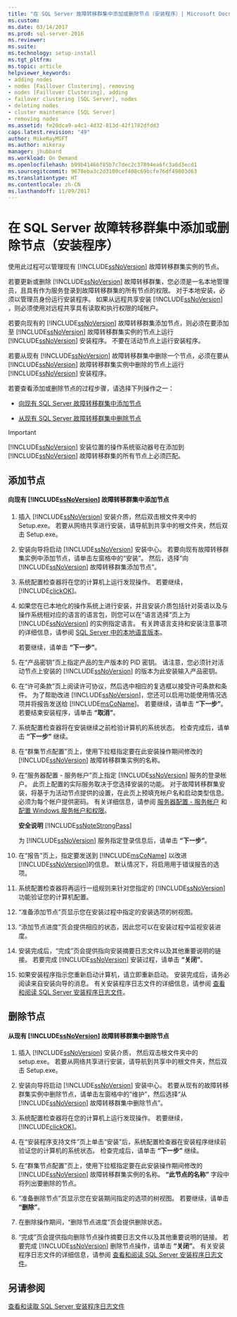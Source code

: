 ```yaml
---
title: "在 SQL Server 故障转移群集中添加或删除节点（安装程序）| Microsoft Docs"
ms.custom: 
ms.date: 03/14/2017
ms.prod: sql-server-2016
ms.reviewer: 
ms.suite: 
ms.technology: setup-install
ms.tgt_pltfrm: 
ms.topic: article
helpviewer_keywords:
- adding nodes
- nodes [Faillover Clustering], removing
- nodes [Faillover Clustering], adding
- failover clustering [SQL Server], nodes
- deleting nodes
- cluster maintenance [SQL Server]
- removing nodes
ms.assetid: fe20dca9-a4c1-4d32-813d-42f1782dfdd3
caps.latest.revision: "49"
author: MikeRayMSFT
ms.author: mikeray
manager: jhubbard
ms.workload: On Demand
ms.openlocfilehash: b99b41466f85b7c7dec2c37894ea6fc3a6d3ecd1
ms.sourcegitcommit: 9678eba3c2d3100cef408c69bcfe76df49803d63
ms.translationtype: HT
ms.contentlocale: zh-CN
ms.lasthandoff: 11/09/2017
---
```

# <a name="add-or-remove-nodes-in-a-sql-server-failover-cluster-setup"></a>在 SQL Server 故障转移群集中添加或删除节点（安装程序）
  使用此过程可以管理现有 [!INCLUDE[ssNoVersion](../../../includes/ssnoversion-md.md)] 故障转移群集实例的节点。  
  
 若要更新或删除 [!INCLUDE[ssNoVersion](../../../includes/ssnoversion-md.md)] 故障转移群集，您必须是一名本地管理员，且具有作为服务登录到故障转移群集的所有节点的权限。 对于本地安装，必须以管理员身份运行安装程序。 如果从远程共享安装 [!INCLUDE[ssNoVersion](../../../includes/ssnoversion-md.md)] ，则必须使用对远程共享具有读取和执行权限的域帐户。  
  
 若要向现有的 [!INCLUDE[ssNoVersion](../../../includes/ssnoversion-md.md)] 故障转移群集添加节点，则必须在要添加至 [!INCLUDE[ssNoVersion](../../../includes/ssnoversion-md.md)] 故障转移群集实例的节点上运行 [!INCLUDE[ssNoVersion](../../../includes/ssnoversion-md.md)] 安装程序。 不要在活动节点上运行安装程序。  
  
 若要从现有 [!INCLUDE[ssNoVersion](../../../includes/ssnoversion-md.md)] 故障转移群集中删除一个节点，必须在要从 [!INCLUDE[ssNoVersion](../../../includes/ssnoversion-md.md)] 故障转移群集实例中删除的节点上运行 [!INCLUDE[ssNoVersion](../../../includes/ssnoversion-md.md)] 安装程序。  
  
 若要查看添加或删除节点的过程步骤，请选择下列操作之一：  
  
-   [向现有 SQL Server 故障转移群集中添加节点](#Add)  
  
-   [从现有 SQL Server 故障转移群集中删除节点](#Remove)  
  
> [!IMPORTANT]  
>  [!INCLUDE[ssNoVersion](../../../includes/ssnoversion-md.md)] 安装位置的操作系统驱动器号在添加到 [!INCLUDE[ssNoVersion](../../../includes/ssnoversion-md.md)] 故障转移群集的所有节点上必须匹配。  
  
##  <a name="Add"></a> 添加节点  
  
#### <a name="to-add-a-node-to-an-existing-includessnoversionincludesssnoversion-mdmd-failover-cluster"></a>向现有 [!INCLUDE[ssNoVersion](../../../includes/ssnoversion-md.md)] 故障转移群集中添加节点  
  
1.  插入 [!INCLUDE[ssNoVersion](../../../includes/ssnoversion-md.md)] 安装介质，然后双击根文件夹中的 Setup.exe。 若要从网络共享进行安装，请导航到共享中的根文件夹，然后双击 Setup.exe。  
  
2.  安装向导将启动 [!INCLUDE[ssNoVersion](../../../includes/ssnoversion-md.md)] 安装中心。 若要向现有故障转移群集实例中添加节点，请单击左窗格中的“安装”。 然后，选择“向 [!INCLUDE[ssNoVersion](../../../includes/ssnoversion-md.md)] 故障转移群集添加节点”。  
  
3.  系统配置检查器将在您的计算机上运行发现操作。 若要继续， [!INCLUDE[clickOK](../../../includes/clickok-md.md)]。  
  
4.  如果您在已本地化的操作系统上进行安装，并且安装介质包括针对英语以及与操作系统相对应的语言的语言包，则您可以在“语言选择”页上为 [!INCLUDE[ssNoVersion](../../../includes/ssnoversion-md.md)] 的实例指定语言。 有关跨语言支持和安装注意事项的详细信息，请参阅 [SQL Server 中的本地语言版本](../../../sql-server/install/local-language-versions-in-sql-server.md)。  
  
     若要继续，请单击 **“下一步”**。  
  
5.  在“产品密钥”页上指定产品的生产版本的 PID 密钥。 请注意，您必须针对活动节点上安装的 [!INCLUDE[ssNoVersion](../../../includes/ssnoversion-md.md)] 的版本为此安装输入产品密钥。  
  
6.  在“许可条款”页上阅读许可协议，然后选中相应的复选框以接受许可条款和条件。 为了帮助改进 [!INCLUDE[ssNoVersion](../../../includes/ssnoversion-md.md)]，您还可以启用功能使用情况选项并将报告发送给 [!INCLUDE[msCoName](../../../includes/msconame-md.md)]。 若要继续，请单击 **“下一步”**。 若要结束安装程序，请单击 **“取消”**。  
  
7.  系统配置检查器将在安装继续之前检验计算机的系统状态。 检查完成后，请单击 **“下一步”** 继续。  
  
8.  在“群集节点配置”页上，使用下拉框指定要在此安装操作期间修改的 [!INCLUDE[ssNoVersion](../../../includes/ssnoversion-md.md)] 故障转移群集实例的名称。  
  
9. 在“服务器配置 - 服务帐户”页上指定 [!INCLUDE[ssNoVersion](../../../includes/ssnoversion-md.md)] 服务的登录帐户。 此页上配置的实际服务取决于您选择安装的功能。 对于故障转移群集安装，将基于为活动节点提供的设置，在此页上预填充帐户名和启动类型信息。 必须为每个帐户提供密码。 有关详细信息，请参阅 [服务器配置 - 服务帐户](http://msdn.microsoft.com/library/c283702d-ab20-4bfa-9272-f0c53c31cb9f) 和 [配置 Windows 服务帐户和权限](../../../database-engine/configure-windows/configure-windows-service-accounts-and-permissions.md)。  
  
     **安全说明** [!INCLUDE[ssNoteStrongPass](../../../includes/ssnotestrongpass-md.md)]  
  
     为 [!INCLUDE[ssNoVersion](../../../includes/ssnoversion-md.md)] 服务指定登录信息后，请单击 **“下一步”**。  
  
10. 在“报告”页上，指定要发送到 [!INCLUDE[msCoName](../../../includes/msconame-md.md)] 以改进 [!INCLUDE[ssNoVersion](../../../includes/ssnoversion-md.md)]的信息。 默认情况下，将启用用于错误报告的选项。  
  
11. 系统配置检查器将再运行一组规则来针对您指定的 [!INCLUDE[ssNoVersion](../../../includes/ssnoversion-md.md)] 功能验证您的计算机配置。  
  
12. “准备添加节点”页显示您在安装过程中指定的安装选项的树视图。  
  
13. “添加节点进度”页会提供相应的状态，因此您可以在安装过程中监视安装进度。  
  
14. 安装完成后，“完成”页会提供指向安装摘要日志文件以及其他重要说明的链接。 若要完成 [!INCLUDE[ssNoVersion](../../../includes/ssnoversion-md.md)] 安装过程，请单击 **“关闭”**。  
  
15. 如果安装程序指示您重新启动计算机，请立即重新启动。 安装完成后，请务必阅读来自安装向导的消息。 有关安装程序日志文件的详细信息，请参阅 [查看和阅读 SQL Server 安装程序日志文件](../../../database-engine/install-windows/view-and-read-sql-server-setup-log-files.md)。  
  
##  <a name="Remove"></a> 删除节点  
  
#### <a name="to-remove-a-node-from-an-existing-includessnoversionincludesssnoversion-mdmd-failover-cluster"></a>从现有 [!INCLUDE[ssNoVersion](../../../includes/ssnoversion-md.md)] 故障转移群集中删除节点  
  
1.  插入 [!INCLUDE[ssNoVersion](../../../includes/ssnoversion-md.md)] 安装介质， 然后双击根文件夹中的 setup.exe。 若要从网络共享进行安装，请导航到共享中的根文件夹，然后双击 Setup.exe。  
  
2.  安装向导将启动 [!INCLUDE[ssNoVersion](../../../includes/ssnoversion-md.md)] 安装中心。 若要从现有的故障转移群集实例中删除节点，请单击左窗格中的“维护”，然后选择“从 [!INCLUDE[ssNoVersion](../../../includes/ssnoversion-md.md)] 故障转移群集中删除节点”。  
  
3.  系统配置检查器将在您的计算机上运行发现操作。 若要继续， [!INCLUDE[clickOK](../../../includes/clickok-md.md)]。  
  
4.  在“安装程序支持文件”页上单击“安装”后，系统配置检查器在安装程序继续前验证您的计算机的系统状态。 检查完成后，请单击 **“下一步”** 继续。  
  
5.  在“群集节点配置”页上，使用下拉框指定要在此安装操作期间修改的 [!INCLUDE[ssNoVersion](../../../includes/ssnoversion-md.md)] 故障转移群集实例的名称。 **“此节点的名称”** 字段中将列出要删除的节点。  
  
6.  “准备删除节点”页显示您在安装期间指定的选项的树视图。 若要继续，请单击 **“删除”**。  
  
7.  在删除操作期间，“删除节点进度”页会提供删除状态。  
  
8.  “完成”页会提供指向删除节点操作摘要日志文件以及其他重要说明的链接。 若要完成 [!INCLUDE[ssNoVersion](../../../includes/ssnoversion-md.md)] 删除节点操作，请单击 **“关闭”**。 有关安装程序日志文件的详细信息，请参阅 [查看和阅读 SQL Server 安装程序日志文件](../../../database-engine/install-windows/view-and-read-sql-server-setup-log-files.md)。  
  
## <a name="see-also"></a>另请参阅  
 [查看和读取 SQL Server 安装程序日志文件](../../../database-engine/install-windows/view-and-read-sql-server-setup-log-files.md)  
  
  
